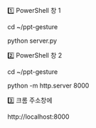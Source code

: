 1️⃣ PowerShell 창 1

cd ~/ppt-gesture

python server.py

2️⃣ PowerShell 창 2

cd ~/ppt-gesture

python -m http.server 8000

3️⃣ 크롬 주소창에

http://localhost:8000
